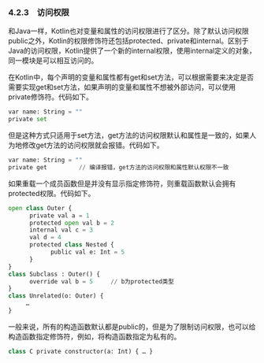 ### 4.2.3　访问权限

和Java一样，Kotlin也对变量和属性的访问权限进行了区分。除了默认访问权限public之外，Kotlin的权限修饰符还包括protected、private和internal。区别于Java的访问权限，Kotlin提供了一个新的internal权限，使用internal定义的对象，同一模块是可以相互访问的。

在Kotlin中，每个声明的变量和属性都有get和set方法，可以根据需要来决定是否需要实现get和set方法，如果声明的变量和属性不想被外部访问，可以使用private修饰符。代码如下。

```python
var name: String = ""
private set
```

但是这种方式只适用于set方法，get方法的访问权限默认和属性是一致的，如果人为地修改get方法的访问权限就会报错。代码如下。

```python
var name: String = ""
private get         // 编译报错，get方法的访问权限和属性默认权限不一致
```

如果重载一个成员函数但是并没有显示指定修饰符，则重载函数默认会拥有protected权限。代码如下。

```python
open class Outer {
      private val a = 1
      protected open val b = 2
      internal val c = 3
      val d = 4      
      protected class Nested {
            public val e: Int = 5
      }
}
class Subclass : Outer() {
      override val b = 5     // b为protected类型
}
class Unrelated(o: Outer) {
     …
}
```

一般来说，所有的构造函数默认都是public的，但是为了限制访问权限，也可以给构造函数指定修饰符，例如，将构造函数指定为私有的。

```python
class C private constructor(a: Int) { … }
```

